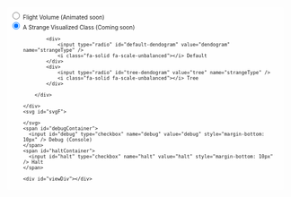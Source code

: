 <script src="https://d3js.org/d3.v5.min.js"></script>
<script src="https://unpkg.com/topojson@3"></script>
<script src="https://unpkg.com/d3-delaunay@4"></script>
<script src="https://unpkg.com/d3-geo-voronoi@1"></script>
<style>
    .d3-container {
        width: 100%;
        display: block;
        overflow-x: auto;
        height: 600px;
        position: relative;
    }
    .d3-container > div.d3-toolbar {
        position: absolute;
        margin: .5em;
        padding: 5px;
        top: .5em;
        right: 0px;
        background: rgba(255,255,255,.6);
        z-index: 999;
        border-radius: 5px;
        font-size: 10px;
    }
    .d3-container > div.d3-toolbar > div {
        text-align: left;
    }
    .d3-container > svg {
        position: absolute;
        top: 0px;
        left: 0px;
        height: 100%;
        width: 100%;
    }
</style>
<div class="d3-container">
    <div class="d3-toolbar">
        <div><input type="radio" name="d3Type" onchange="generateData('flights', null);" /> <i class="fa-solid fa-plane"></i> Flight Volume (Animated soon)</div>
        <div><input type="radio" name="d3Type" checked="checked" onchange="peculiarities.showChart();" /> <i class="fa-solid fa-search"></i> A Strange Visualized Class (Coming soon)</div>
        <div id="interactive-d3-options" style="margin-left: 1.5rem;">

            <div>
                <input type="radio" id="default-dendogram" value="dendogram" name="strangeType" />
                <i class="fa-solid fa-scale-unbalanced"></i> Default
            </div>
            <div>
                <input type="radio" id="tree-dendogram" value="tree" name="strangeType" />
                <i class="fa-solid fa-scale-unbalanced"></i> Tree
            </div>

        </div>

    </div>
    <svg id="svgF">

    </svg>
    <span id="debugContainer">
      <input id="debug" type="checkbox" name="debug" value="debug" style="margin-bottom: 10px" /> Debug (Console)
    </span>
    <span id="haltContainer">
      <input id="halt" type="checkbox" name="halt" value="halt" style="margin-bottom: 10px" /> Halt
    </span>

    <div id="viewDiv"></div>
</div>

<!-- Flight D3 Styles -->
<style>
    .land {
      fill: #dddddd;
    }

    .border {
      fill: none;
      stroke-width: 1px;
    }

    .interior {
      stroke: white;
    }

    .exterior {
      stroke: #bbbbbb;
    }

    .airport {
      fill: white;
      opacity: 0.6;
      stroke: #252525;
    }

    .flight {
      fill: none;
      stroke: #252525;
      stroke-width: 1px;
      stroke-opacity: 0.1;
    }

    .voronoi {
      fill: none;
      stroke: none;
      stroke-width: 1px;
    }

    .highlight {
      opacity: 1 !important;
      stroke: red !important;
      stroke-width: 2px !important;
      stroke-opacity: 0.8 !important;
    }

    g#voronoi {
      pointer-events: all;
    }

    /* shadow trick from bl.ocks.org */
    #tooltipD3 {
      font-size: 10pt;
      font-weight: 900;
      fill: white;
      text-shadow: 1px 1px 0 #252525, 1px -1px 0 #252525, -1px 1px 0 #252525, -1px -1px 0 #252525;
    }
</style>
<!-- Dendogram Styles -->
<style>
    .node circle {
      fill: #999;
    }

    .node text {
      font: 10px sans-serif;
    }

    .node--internal circle {
      fill: #555;
    }

    .node--internal text {
      text-shadow: 0 1px 0 #fff, 0 -1px 0 #fff, 1px 0 0 #fff, -1px 0 0 #fff;
    }

    .link {
      fill: none;
      stroke: #555;
      stroke-opacity: 0.4;
      stroke-width: 1.5px;
    }

    form {
      font-family: "Helvetica Neue", Helvetica, Arial, sans-serif;
      position: absolute;
      left: 10px;
      top: 10px;
    }

    label {
      display: block;
    }
</style>
<script src="https://d3js.org/d3.v5.min.js"></script>
<script src="https://unpkg.com/topojson@3"></script>
<script src="https://unpkg.com/d3-delaunay@4"></script>
<script src="https://unpkg.com/d3-geo-voronoi@1"></script>
<style>
    .d3-container {
        display: block;
        overflow-x: scroll;
        position: relative;
    }
    .d3-container > div.d3-toolbar {
        position: absolute;
        margin: .5em;
        padding: 5px;
        top: .5em;
        right: 0px;
        background: rgba(255,255,255,.6);
        z-index: 999;
        border-radius: 5px;
        font-size: 10px;
    }
    .d3-container > div.d3-toolbar > div {
        text-align: left;
    }
    .d3-container > svg {
        position: absolute;
        top: 0px;
        left: 0px;
    }
</style>

<!-- Generate data -->
<script>

    function generateData(type, opts) {
        // Select D3 Chart
        let svg  = d3.select("svg#svgF");

        document.getElementById('svgF').setAttribute("height", "600");
        document.getElementById('svgF').setAttribute("width", "1000");
        document.getElementById('svgF').style.height = '600px';
        document.getElementById('svgF').style.width = '1000px';
        document.getElementById('svgF').style.display = 'block';

        document.getElementById('debugContainer').style.display = 'none';
        document.getElementById('haltContainer').style.display = 'none';
        document.getElementById('viewDiv').style.display = 'none';

        // Clear D3 Chart
        d3.selectAll("#svgF > g").remove();

        // Reset Extra Options
        document.getElementById('interactive-d3-options').classList.remove('interactive-options-active');

        if (type == 'flights') {

            svg.append("g").attr("id", "basemap");
            svg.append("g").attr("id", "flights");
            svg.append("g").attr("id", "airports");
            svg.append("g").attr("id", "voronoi");
            svg.append("text").attr("id", "tooltipD3").style("display", "none");

            const urls = {
                // source: https://observablehq.com/@mbostock/u-s-airports-voronoi
                // source: https://github.com/topojson/us-atlas
                map: "assets/states-albers-10m.json",

                // source: https://gist.github.com/mbostock/7608400
                airports:
                "https://gist.githubusercontent.com/mbostock/7608400/raw/e5974d9bba45bc9ab272d98dd7427567aafd55bc/airports.csv",

                // source: https://gist.github.com/mbostock/7608400
                flights:
                "https://gist.githubusercontent.com/mbostock/7608400/raw/e5974d9bba45bc9ab272d98dd7427567aafd55bc/flights.csv"
            };

            let width  = parseInt(svg.attr("width"));
            let height = parseInt(svg.attr("height"));
            const hypotenuse = Math.sqrt(width * width + height * height);

            // must be hard-coded to match our topojson projection
            // source: https://github.com/topojson/us-atlas
            const projection = d3.geoAlbers().scale(1280).translate([480, 300]);

            const scales = {
                // used to scale airport bubbles
                airports: d3.scaleSqrt()
                .range([4, 18]),

                // used to scale number of segments per line
                segments: d3.scaleLinear()
                .domain([0, hypotenuse])
                .range([1, 10])
            };

            // have these already created for easier drawing
            let g = {
                basemap:  svg.select("g#basemap"),
                flights:  svg.select("g#flights"),
                airports: svg.select("g#airports"),
                voronoi:  svg.select("g#voronoi")
            };

            console.assert(g.basemap.size()  === 1);
            console.assert(g.flights.size()  === 1);
            console.assert(g.airports.size() === 1);
            console.assert(g.voronoi.size()  === 1);

            const tooltipD3 = d3.select("text#tooltipD3");
            console.assert(tooltipD3.size() === 1);

            // load and draw base map
            d3.json(urls.map).then(drawMap);

            // load the airport and flight data together
            const promises = [
                d3.csv(urls.airports, typeAirport),
                d3.csv(urls.flights,  typeFlight)
            ];

            Promise.all(promises).then(processData);

            // process airport and flight data
            function processData(values) {
                console.assert(values.length === 2);

                let airports = values[0];
                let flights  = values[1];

                console.log("airports: " + airports.length);
                console.log(" flights: " + flights.length);

                // convert airports array (pre filter) into map for fast lookup
                let iata = new Map(airports.map(node => [node.iata, node]));

                // calculate incoming and outgoing degree based on flights
                // flights are given by airport iata code (not index)
                flights.forEach(function(link) {
                link.source = iata.get(link.origin);
                link.target = iata.get(link.destination);

                link.source.outgoing += link.count;
                link.target.incoming += link.count;
                });

                // remove airports out of bounds
                let old = airports.length;
                airports = airports.filter(airport => airport.x >= 0 && airport.y >= 0);
                console.log(" removed: " + (old - airports.length) + " airports out of bounds");

                // remove airports with NA state
                old = airports.length;
                airports = airports.filter(airport => airport.state !== "NA");
                console.log(" removed: " + (old - airports.length) + " airports with NA state");

                // remove airports without any flights
                old = airports.length;
                airports = airports.filter(airport => airport.outgoing > 0 && airport.incoming > 0);
                console.log(" removed: " + (old - airports.length) + " airports without flights");

                // sort airports by outgoing degree
                airports.sort((a, b) => d3.descending(a.outgoing, b.outgoing));

                // keep only the top airports
                old = airports.length;
                airports = airports.slice(0, 50);
                console.log(" removed: " + (old - airports.length) + " airports with low outgoing degree");

                // done filtering airports can draw
                drawAirports(airports);
                drawPolygons(airports);

                // reset map to only include airports post-filter
                iata = new Map(airports.map(node => [node.iata, node]));

                // filter out flights that are not between airports we have leftover
                old = flights.length;
                flights = flights.filter(link => iata.has(link.source.iata) && iata.has(link.target.iata));
                console.log(" removed: " + (old - flights.length) + " flights");

                // done filtering flights can draw
                drawFlights(airports, flights);

                console.log({airports: airports});
                console.log({flights: flights});
            }

            // draws the underlying map
            function drawMap(map) {
                // remove non-continental states
                map.objects.states.geometries = map.objects.states.geometries.filter(isContinental);

                // run topojson on remaining states and adjust projection
                let land = topojson.merge(map, map.objects.states.geometries);

                // use null projection; data is already projected
                let path = d3.geoPath();

                // draw base map
                g.basemap.append("path")
                .datum(land)
                .attr("class", "land")
                .attr("d", path);

                // draw interior borders
                g.basemap.append("path")
                .datum(topojson.mesh(map, map.objects.states, (a, b) => a !== b))
                .attr("class", "border interior")
                .attr("d", path);

                // draw exterior borders
                g.basemap.append("path")
                .datum(topojson.mesh(map, map.objects.states, (a, b) => a === b))
                .attr("class", "border exterior")
                .attr("d", path);
            }

            function drawAirports(airports) {
                // adjust scale
                const extent = d3.extent(airports, d => d.outgoing);
                scales.airports.domain(extent);

                // draw airport bubbles
                g.airports.selectAll("circle.airport")
                .data(airports, d => d.iata)
                .enter()
                .append("circle")
                .attr("r",  d => scales.airports(d.outgoing))
                .attr("cx", d => d.x) // calculated on load
                .attr("cy", d => d.y) // calculated on load
                .attr("class", "airport")
                .each(function(d) {
                    // adds the circle object to our airport
                    // makes it fast to select airports on hover
                    d.bubble = this;
                });
            }

            function drawPolygons(airports) {
                // convert array of airports into geojson format
                const geojson = airports.map(function(airport) {
                return {
                    type: "Feature",
                    properties: airport,
                    geometry: {
                    type: "Point",
                    coordinates: [airport.longitude, airport.latitude]
                    }
                };
                });

                // calculate voronoi polygons
                const polygons = d3.geoVoronoi().polygons(geojson);
                console.log(polygons);

                g.voronoi.selectAll("path")
                .data(polygons.features)
                .enter()
                .append("path")
                .attr("d", d3.geoPath(projection))
                .attr("class", "voronoi")
                .on("mouseover", function(d) {
                    let airport = d.properties.site.properties;

                    d3.select(airport.bubble)
                    .classed("highlight", true);

                    d3.selectAll(airport.flights)
                    .classed("highlight", true)
                    .raise();

                    // make tooltip take up space but keep it invisible
                    tooltipD3.style("display", null);
                    tooltipD3.style("visibility", "hidden");

                    // set default tooltip positioning
                    tooltipD3.attr("text-anchor", "middle");
                    tooltipD3.attr("dy", -scales.airports(airport.outgoing) - 4);
                    tooltipD3.attr("x", airport.x);
                    tooltipD3.attr("y", airport.y);

                    // set the tooltip text
                    tooltipD3.text(airport.name + " in " + airport.city + ", " + airport.state);

                    // double check if the anchor needs to be changed
                    let bbox = tooltipD3.node().getBBox();

                    if (bbox.x <= 0) {
                    tooltipD3.attr("text-anchor", "start");
                    }
                    else if (bbox.x + bbox.width >= width) {
                    tooltipD3.attr("text-anchor", "end");
                    }

                    tooltipD3.style("visibility", "visible");
                })
                .on("mouseout", function(d) {
                    let airport = d.properties.site.properties;

                    d3.select(airport.bubble)
                    .classed("highlight", false);

                    d3.selectAll(airport.flights)
                    .classed("highlight", false);

                    d3.select("text#tooltipD3").style("visibility", "hidden");
                })
                .on("dblclick", function(d) {
                    // toggle voronoi outline
                    let toggle = d3.select(this).classed("highlight");
                    d3.select(this).classed("highlight", !toggle);
                });
            }

            function drawFlights(airports, flights) {
                // break each flight between airports into multiple segments
                let bundle = generateSegments(airports, flights);

                // https://github.com/d3/d3-shape#curveBundle
                let line = d3.line()
                .curve(d3.curveBundle)
                .x(airport => airport.x)
                .y(airport => airport.y);

                let links = g.flights.selectAll("path.flight")
                .data(bundle.paths)
                .enter()
                .append("path")
                .attr("d", line)
                .attr("class", "flight")
                .each(function(d) {
                    // adds the path object to our source airport
                    // makes it fast to select outgoing paths
                    d[0].flights.push(this);
                });

                // https://github.com/d3/d3-force
                let layout = d3.forceSimulation()
                // settle at a layout faster
                .alphaDecay(0.1)
                // nearby nodes attract each other
                .force("charge", d3.forceManyBody()
                    .strength(10)
                    .distanceMax(scales.airports.range()[1] * 2)
                )
                // edges want to be as short as possible
                // prevents too much stretching
                .force("link", d3.forceLink()
                    .strength(0.7)
                    .distance(0)
                )
                .on("tick", function(d) {
                    links.attr("d", line);
                })
                .on("end", function(d) {
                    console.log("layout complete");
                });

                layout.nodes(bundle.nodes).force("link").links(bundle.links);
            }

            // Turns a single edge into several segments that can
            // be used for simple edge bundling.
            function generateSegments(nodes, links) {
                // generate separate graph for edge bundling
                // nodes: all nodes including control nodes
                // links: all individual segments (source to target)
                // paths: all segments combined into single path for drawing
                let bundle = {nodes: [], links: [], paths: []};

                // make existing nodes fixed
                bundle.nodes = nodes.map(function(d, i) {
                d.fx = d.x;
                d.fy = d.y;
                return d;
                });

                links.forEach(function(d, i) {
                // calculate the distance between the source and target
                let length = distance(d.source, d.target);

                // calculate total number of inner nodes for this link
                let total = Math.round(scales.segments(length));

                // create scales from source to target
                let xscale = d3.scaleLinear()
                    .domain([0, total + 1]) // source, inner nodes, target
                    .range([d.source.x, d.target.x]);

                let yscale = d3.scaleLinear()
                    .domain([0, total + 1])
                    .range([d.source.y, d.target.y]);

                // initialize source node
                let source = d.source;
                let target = null;

                // add all points to local path
                let local = [source];

                for (let j = 1; j <= total; j++) {
                    // calculate target node
                    target = {
                    x: xscale(j),
                    y: yscale(j)
                    };

                    local.push(target);
                    bundle.nodes.push(target);

                    bundle.links.push({
                    source: source,
                    target: target
                    });

                    source = target;
                }

                local.push(d.target);

                // add last link to target node
                bundle.links.push({
                    source: target,
                    target: d.target
                });

                bundle.paths.push(local);
                });

                return bundle;
            }

            // determines which states belong to the continental united states
            // https://gist.github.com/mbostock/4090846#file-us-state-names-tsv
            function isContinental(state) {
                const id = parseInt(state.id);
                return id < 60 && id !== 2 && id !== 15;
            }

            // see airports.csv
            // convert gps coordinates to number and init degree
            function typeAirport(airport) {
                airport.longitude = parseFloat(airport.longitude);
                airport.latitude  = parseFloat(airport.latitude);

                // use projection hard-coded to match topojson data
                const coords = projection([airport.longitude, airport.latitude]);
                airport.x = coords[0];
                airport.y = coords[1];

                airport.outgoing = 0;  // eventually tracks number of outgoing flights
                airport.incoming = 0;  // eventually tracks number of incoming flights

                airport.flights = [];  // eventually tracks outgoing flights

                return airport;
            }

            // see flights.csv
            // convert count to number
            function typeFlight(flight) {
                flight.count = parseInt(flight.count);
                return flight;
            }

            // calculates the distance between two nodes
            // sqrt( (x2 - x1)^2 + (y2 - y1)^2 )
            function distance(source, target) {
                const dx2 = Math.pow(target.x - source.x, 2);
                const dy2 = Math.pow(target.y - source.y, 2);

                return Math.sqrt(dx2 + dy2);
            }
        }

    }
</script>

<!-- Flight D3 Styles -->
<style>
    .land {
      fill: #dddddd;
    }

    .border {
      fill: none;
      stroke-width: 1px;
    }

    .interior {
      stroke: white;
    }

    .exterior {
      stroke: #bbbbbb;
    }

    .airport {
      fill: white;
      opacity: 0.6;
      stroke: #252525;
    }

    .flight {
      fill: none;
      stroke: #252525;
      stroke-width: 1px;
      stroke-opacity: 0.1;
    }

    .voronoi {
      fill: none;
      stroke: none;
      stroke-width: 1px;
    }

    .highlight {
      opacity: 1 !important;
      stroke: red !important;
      stroke-width: 2px !important;
      stroke-opacity: 0.8 !important;
    }

    g#voronoi {
      pointer-events: all;
    }

    /* shadow trick from bl.ocks.org */
    #tooltipD3 {
      font-size: 10pt;
      font-weight: 900;
      fill: white;
      text-shadow: 1px 1px 0 #252525, 1px -1px 0 #252525, -1px 1px 0 #252525, -1px -1px 0 #252525;
    }
</style>

<!-- Strange Styles -->
<style>
    .axis text {
      font: 10px sans-serif;
    }
    .chartTitle {
      font-size: 12px;
      font-weight: bold;
      text-anchor: middle;
    }
    .axis .title {
      font-weight: bold;
      text-anchor: middle;
    }
    .axis path,
    .axis line {
      fill: none;
      stroke: #000;
      shape-rendering: crispEdges;
    }
    .x.axis path {
      fill: none;
      stroke: #000;
      shape-rendering: crispEdges;
    }
    .nav .area {
      fill: lightgrey;
      stroke-width: 0px;
    }
    .nav .line {
      fill: none;
      stroke: darkgrey;
      stroke-width: 1px;
    }
    .viewport {
      stroke: grey;
      fill: black;
      fill-opacity: 0.3;
    }
    .viewport .extent {
      fill: green;
    }
    .well {
      padding-top: 0px;
      padding-bottom: 0px;
    }
</style>

<!--
    A Strange Class
-->
<script src="realTimeChartMulti.js"></script>
<script>
    class StrangeClass {

        constructor(options = {}) {
            Object.assign(this, options);

            // Throw Err If Identity Cannot Be Established
            // A Strange Class Will Continue As Anonymous User
            if (!this.ip) throw new Error('Strange-Class issue. You must be using a more complex security implementation! Good job!');

            // Declare Chart
            const chart = realTimeChartMulti()
                .title("Strange Class")
                .yTitle("Categories")
                .xTitle("Time")
                .yDomain(["Mouse Movements", "Mouse Clicks", "Keyclicks"]) // initial y domain (note array)
                .border(true)
                .width(900)
                .height(350);
            this.chart = chart;

            // Invoke Chart
            d3.select("#viewDiv").append("div")
                .attr("id", "chartDiv")
                .call(this.chart);

            // Debug
            d3.select("#debug").on("change", function() {
                var state = d3.select(this).property("checked")
                chart.debug(state);
            })

            // Halt
            d3.select("#halt").on("change", function() {
                var state = d3.select(this).property("checked");
                chart.halt(state);
            })

            this.tx = 5; // time constant, multiple of one second
            this.meanMs = 1000 * this.tx; // milliseconds
            this.dev = 200 * this.tx; // std dev

            // Define time scale
            this.timeScale = d3.scaleLinear()
                .domain([300 * this.tx, 1700 * this.tx])
                .range([300 * this.tx, 1700 * this.tx])
                .clamp(true);

            // Define function that returns normally distributed random numbers
            this.normal = d3.randomNormal(this.meanMs, this.dev);

            // Define color scale
            this.color = d3.scaleOrdinal(d3.schemeCategory10);

            // In a normal use case, real time data would arrive through the network or some other mechanism
            this.d = -1;
            this.shapes = ["rect", "circle"];
            this.timeout = 0;

            // Render chart
            this.showChart();

            // Hmmm
            this.myObj = document.getElementById('deep');
            this.listenToEvents();

        }

        listenToEvents() {
          for (const key in this.myObj) {
            if (key.search('on') === 0) {
              this.myObj.addEventListener(key.slice(2), event => {
                this.processEvent(event);
              });
            }
          }
        }

        processEvent(event) {
          // If not includes these
          // Skippable event types
          // let's fill this chart
          if (![
            'animationiteration','animationstart','animationend',
            'transitionrun','transitionend','transitionend'
          ].includes(event.type)) {

            // Bool to assist in tracking matches
            let eventFound = false;

            // Time now
            const now = new Date();

            // Object Declare
            const obj = {
              // Complex data item; four attributes (type, color, opacity and size) are changing dynamically with each iteration (as an example)
              time: now,
              color: this.color(this.d % 10), // TODO Create event => color map
              opacity: Math.max(Math.random(), 0.3), // TODO Length of press
              tooltip: '',
              category: '',
              type: "rect",
              size: Math.max(Math.round(Math.random() * 12), 4), // TODO Not sure what this scales with
            };

            // Switch to define object category
            switch (event.type) {
              case 'mousemove':
                obj.category = 'Mouse Movements';
                obj.tooltip = `
                  X: ${event.pageX}<br>
                  Y: ${event.pageY}<br>
                  Modifiers: ${ event.shiftKey ? 'Shift' : '' } ${ event.ctrlKey ? 'Ctrl' : '' }
                `;
                eventFound = true;
                console.log(event)
                break;
              case 'click':
                obj.category = 'Mouse Clicks';
                obj.tooltip = `
                  X: ${event.pageX}<br>
                  Y: ${event.pageY}<br>
                  Modifiers: ${ event.shiftKey ? 'Shift' : '' } ${ event.ctrlKey ? 'Ctrl' : '' }
                `;
                eventFound = true;
                console.log(event)
                break;
              case 'keypress':
                obj.category = 'Keyclicks';
                obj.tooltip = `
                  X: ${event.pageX}<br>
                  Y: ${event.pageY}<br>
                  Modifiers: ${ event.shiftKey ? 'Shift' : '' } ${ event.ctrlKey ? 'Ctrl' : '' }
                `;
                eventFound = true;
                console.log(event)
                break;
              case 'moretypesifneeded':
                eventFound = true;
                console.log(event)
                break;
            }

            // Send the datum to the chart if found
            if (eventFound) this.chart.datum(obj);

          }

        }

        showChart() {
            document.getElementById('svgF').style.display = 'none';
            document.getElementById('debugContainer').style.display = 'inline';
            document.getElementById('haltContainer').style.display = 'inline';
            document.getElementById('viewDiv').style.display = 'block';
        }

        sleep(ms) {
            return new Promise(resolve => setTimeout(resolve, ms));
        }

    }

    let peculiarities;
    function initStrangeties(json) {
        peculiarities = new StrangeClass({
            ip: json.ip,
            svg: d3.select("svg")
        });
    }

</script>
<script type="application/javascript" src="https://api.ipify.org?format=jsonp&callback=initStrangeties"></script>
